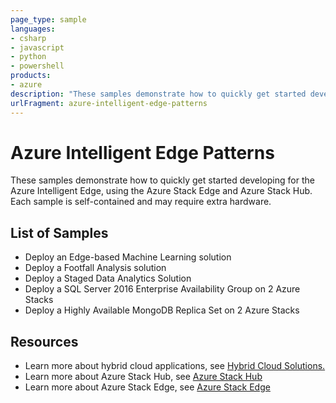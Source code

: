 ```yaml
---
page_type: sample
languages:
- csharp
- javascript
- python
- powershell
products:
- azure
description: "These samples demonstrate how to quickly get started developing for the Azure Intelligent Edge, using the Azure Stack Edge and Azure Stack Hub. Each sample is self-contained and may require extra hardware."
urlFragment: azure-intelligent-edge-patterns
---
```


# Azure Intelligent Edge Patterns

These samples demonstrate how to quickly get started developing for the Azure Intelligent Edge, using the Azure Stack Edge and Azure Stack Hub. Each sample is self-contained and may require extra hardware.

## List of Samples
- Deploy an Edge-based Machine Learning solution
- Deploy a Footfall Analysis solution
- Deploy a Staged Data Analytics Solution
- Deploy a SQL Server 2016 Enterprise Availability Group on 2 Azure Stacks
- Deploy a Highly Available MongoDB Replica Set on 2 Azure Stacks

## Resources
  - Learn more about hybrid cloud applications, see [Hybrid Cloud
    Solutions.](https://azure.microsoft.com/en-us/solutions/hybrid-cloud-app/)
  - Learn more about Azure Stack Hub, see [Azure Stack Hub](https://azure.microsoft.com/en-us/overview/azure-stack/)
  - Learn more about Azure Stack Edge, see [Azure Stack Edge](https://azure.microsoft.com/en-us/services/databox/edge/)
